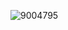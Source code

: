 
![9004795](https://github.com/hauntersgd/cs440/assets/159828937/cc2fe770-710a-464b-ab93-a1eb937da1eb)
